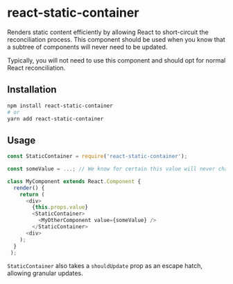 # react-static-container

Renders static content efficiently by allowing React to short-circuit the
reconciliation process. This component should be used when you know that a
subtree of components will never need to be updated.

Typically, you will not need to use this component and should opt for normal
React reconciliation.

## Installation

```sh
npm install react-static-container
# or
yarn add react-static-container
```

## Usage

```js
const StaticContainer = require('react-static-container');

const someValue = ...; // We know for certain this value will never change.

class MyComponent extends React.Component {
  render() {
    return (
      <div>
        {this.props.value}
        <StaticContainer>
          <MyOtherComponent value={someValue} />
        </StaticContainer>
      <div>
    );
  }
 );
```

`StaticContainer` also takes a `shouldUpdate` prop as an escape hatch, allowing granular updates.
